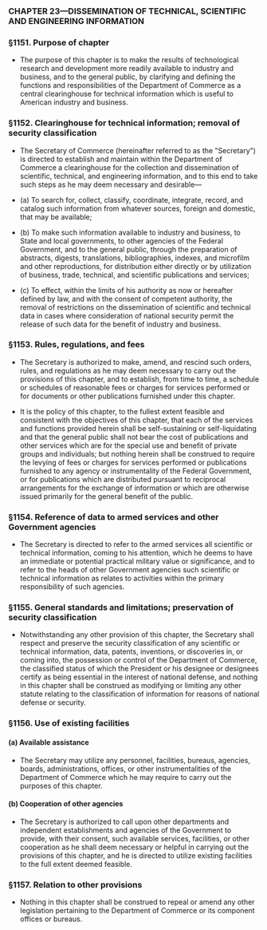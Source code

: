 ### **CHAPTER 23—DISSEMINATION OF TECHNICAL, SCIENTIFIC AND ENGINEERING INFORMATION**

### §1151. Purpose of chapter
* The purpose of this chapter is to make the results of technological research and development more readily available to industry and business, and to the general public, by clarifying and defining the functions and responsibilities of the Department of Commerce as a central clearinghouse for technical information which is useful to American industry and business.

### §1152. Clearinghouse for technical information; removal of security classification
* The Secretary of Commerce (hereinafter referred to as the "Secretary") is directed to establish and maintain within the Department of Commerce a clearinghouse for the collection and dissemination of scientific, technical, and engineering information, and to this end to take such steps as he may deem necessary and desirable—

* (a) To search for, collect, classify, coordinate, integrate, record, and catalog such information from whatever sources, foreign and domestic, that may be available;

* (b) To make such information available to industry and business, to State and local governments, to other agencies of the Federal Government, and to the general public, through the preparation of abstracts, digests, translations, bibliographies, indexes, and microfilm and other reproductions, for distribution either directly or by utilization of business, trade, technical, and scientific publications and services;

* (c) To effect, within the limits of his authority as now or hereafter defined by law, and with the consent of competent authority, the removal of restrictions on the dissemination of scientific and technical data in cases where consideration of national security permit the release of such data for the benefit of industry and business.

### §1153. Rules, regulations, and fees
* The Secretary is authorized to make, amend, and rescind such orders, rules, and regulations as he may deem necessary to carry out the provisions of this chapter, and to establish, from time to time, a schedule or schedules of reasonable fees or charges for services performed or for documents or other publications furnished under this chapter.

* It is the policy of this chapter, to the fullest extent feasible and consistent with the objectives of this chapter, that each of the services and functions provided herein shall be self-sustaining or self-liquidating and that the general public shall not bear the cost of publications and other services which are for the special use and benefit of private groups and individuals; but nothing herein shall be construed to require the levying of fees or charges for services performed or publications furnished to any agency or instrumentality of the Federal Government, or for publications which are distributed pursuant to reciprocal arrangements for the exchange of information or which are otherwise issued primarily for the general benefit of the public.

### §1154. Reference of data to armed services and other Government agencies
* The Secretary is directed to refer to the armed services all scientific or technical information, coming to his attention, which he deems to have an immediate or potential practical military value or significance, and to refer to the heads of other Government agencies such scientific or technical information as relates to activities within the primary responsibility of such agencies.

### §1155. General standards and limitations; preservation of security classification
* Notwithstanding any other provision of this chapter, the Secretary shall respect and preserve the security classification of any scientific or technical information, data, patents, inventions, or discoveries in, or coming into, the possession or control of the Department of Commerce, the classified status of which the President or his designee or designees certify as being essential in the interest of national defense, and nothing in this chapter shall be construed as modifying or limiting any other statute relating to the classification of information for reasons of national defense or security.

### §1156. Use of existing facilities
#### (a) Available assistance
* The Secretary may utilize any personnel, facilities, bureaus, agencies, boards, administrations, offices, or other instrumentalities of the Department of Commerce which he may require to carry out the purposes of this chapter.

#### (b) Cooperation of other agencies
* The Secretary is authorized to call upon other departments and independent establishments and agencies of the Government to provide, with their consent, such available services, facilities, or other cooperation as he shall deem necessary or helpful in carrying out the provisions of this chapter, and he is directed to utilize existing facilities to the full extent deemed feasible.

### §1157. Relation to other provisions
* Nothing in this chapter shall be construed to repeal or amend any other legislation pertaining to the Department of Commerce or its component offices or bureaus.